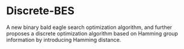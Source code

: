 # Discrete-BES
A new binary bald eagle search optimization algorithm, and further proposes a discrete optimization algorithm based on Hamming group information by introducing Hamming distance.
